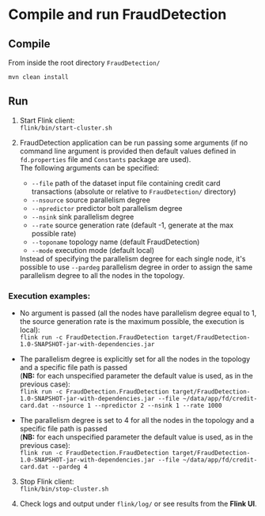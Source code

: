 # Compile and run FraudDetection

## Compile
From inside the root directory `FraudDetection/`

`mvn clean install`

## Run
1. Start Flink client: <br> `flink/bin/start-cluster.sh`

2. FraudDetection application can be run passing some arguments (if no command line argument is provided then default values defined in `fd.properties` file and `Constants` package are used). <br> The following arguments can be specified:<ul><li>`--file` path of the dataset input file containing credit card transactions (absolute or relative to `FraudDetection/` directory)</li><li>`--nsource` source parallelism degree</li><li>`--npredictor` predictor bolt parallelism degree</li><li>`--nsink` sink parallelism degree</li><li>`--rate` source generation rate (default -1, generate at the max possible rate)</li><li>`--toponame` topology name (default FraudDetection)</li><li>`--mode` execution mode (default local)</li></ul> Instead of specifying the parallelism degree for each single node, it's possible to use `--pardeg` parallelism degree in order to assign the same parallelism degree to all the nodes in the topology.

### Execution examples:
* No argument is passed (all the nodes have parallelism degree equal to 1, the source generation rate is the maximum possible, the execution is local): <br> `flink run -c FraudDetection.FraudDetection target/FraudDetection-1.0-SNAPSHOT-jar-with-dependencies.jar`

* The parallelism degree is explicitly set for all the nodes in the topology and a specific file path is passed <br> (<b>NB:</b> for each unspecified parameter the default value is used, as in the previous case): <br> `flink run -c FraudDetection.FraudDetection target/FraudDetection-1.0-SNAPSHOT-jar-with-dependencies.jar --file ~/data/app/fd/credit-card.dat --nsource 1 --npredictor 2 --nsink 1 --rate 1000`

* The parallelism degree is set to 4 for all the nodes in the topology and a specific file path is passed <br> (<b>NB:</b> for each unspecified parameter the default value is used, as in the previous case): <br> `flink run -c FraudDetection.FraudDetection target/FraudDetection-1.0-SNAPSHOT-jar-with-dependencies.jar --file ~/data/app/fd/credit-card.dat --pardeg 4`

3. Stop Flink client: <br> `flink/bin/stop-cluster.sh`

4. Check logs and output under `flink/log/` or see results from the <b>Flink UI</b>.